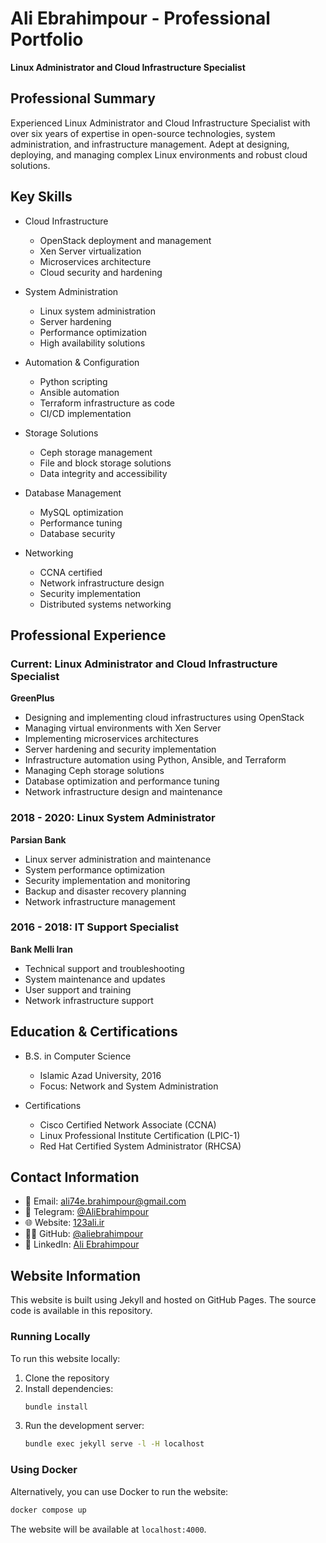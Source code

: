 # Ali Ebrahimpour - Professional Portfolio
**Linux Administrator and Cloud Infrastructure Specialist**

## Professional Summary

Experienced Linux Administrator and Cloud Infrastructure Specialist with over six years of expertise in open-source technologies, system administration, and infrastructure management. Adept at designing, deploying, and managing complex Linux environments and robust cloud solutions.

## Key Skills

* Cloud Infrastructure
  * OpenStack deployment and management
  * Xen Server virtualization
  * Microservices architecture
  * Cloud security and hardening

* System Administration
  * Linux system administration
  * Server hardening
  * Performance optimization
  * High availability solutions

* Automation & Configuration
  * Python scripting
  * Ansible automation
  * Terraform infrastructure as code
  * CI/CD implementation

* Storage Solutions
  * Ceph storage management
  * File and block storage solutions
  * Data integrity and accessibility

* Database Management
  * MySQL optimization
  * Performance tuning
  * Database security

* Networking
  * CCNA certified
  * Network infrastructure design
  * Security implementation
  * Distributed systems networking

## Professional Experience

### Current: Linux Administrator and Cloud Infrastructure Specialist
**GreenPlus**
* Designing and implementing cloud infrastructures using OpenStack
* Managing virtual environments with Xen Server
* Implementing microservices architectures
* Server hardening and security implementation
* Infrastructure automation using Python, Ansible, and Terraform
* Managing Ceph storage solutions
* Database optimization and performance tuning
* Network infrastructure design and maintenance

### 2018 - 2020: Linux System Administrator
**Parsian Bank**
* Linux server administration and maintenance
* System performance optimization
* Security implementation and monitoring
* Backup and disaster recovery planning
* Network infrastructure management

### 2016 - 2018: IT Support Specialist
**Bank Melli Iran**
* Technical support and troubleshooting
* System maintenance and updates
* User support and training
* Network infrastructure support

## Education & Certifications

* B.S. in Computer Science
  * Islamic Azad University, 2016
  * Focus: Network and System Administration

* Certifications
  * Cisco Certified Network Associate (CCNA)
  * Linux Professional Institute Certification (LPIC-1)
  * Red Hat Certified System Administrator (RHCSA)

## Contact Information

* 📧 Email: [ali74e.brahimpour@gmail.com](mailto:ali74e.brahimpour@gmail.com)
* 💬 Telegram: [@AliEbrahimpour](https://t.me/AliEbrahimpour)
* 🌐 Website: [123ali.ir](https://123ali.ir)
* 👨‍💻 GitHub: [@aliebrahimpour](https://github.com/aliebrahimpour)
* 💼 LinkedIn: [Ali Ebrahimpour](https://www.linkedin.com/in/ali-ebrahimpour-ba03bb126/)

## Website Information

This website is built using Jekyll and hosted on GitHub Pages. The source code is available in this repository.

### Running Locally

To run this website locally:

1. Clone the repository
2. Install dependencies:
   ```bash
   bundle install
   ```
3. Run the development server:
   ```bash
   bundle exec jekyll serve -l -H localhost
   ```

### Using Docker

Alternatively, you can use Docker to run the website:

```bash
docker compose up
```

The website will be available at `localhost:4000`.
